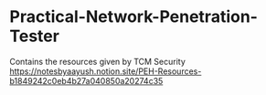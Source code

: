 # Practical-Network-Penetration-Tester
Contains the resources given by TCM Security
https://notesbyaayush.notion.site/PEH-Resources-b1849242c0eb4b27a040850a20274c35
